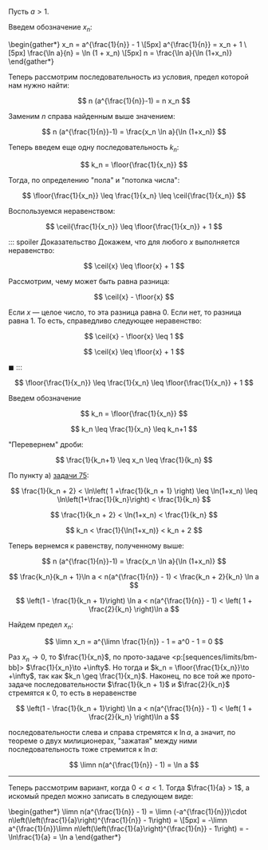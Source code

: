Пусть $a>1$.

Введем обозначение $x_n$:

\begin{gather*}
    x_n = a^{\frac{1}{n}} - 1
    \\[5px]
    a^{\frac{1}{n}} = x_n + 1
    \\[5px]
    \frac{\ln a}{n} = \ln (1 + x_n)
    \\[5px]
    n = \frac{\ln a}{\ln (1+x_n)}
\end{gather*}

Теперь рассмотрим последовательность из условия, предел которой нам нужно найти:

$$ n (a^{\frac{1}{n}}-1) = n x_n $$

Заменим $n$ справа найденным выше значением:

$$ n (a^{\frac{1}{n}}-1) = \frac{x_n \ln a}{\ln (1+x_n)} $$

Теперь введем еще одну последовательность $k_n$:

$$ k_n = \floor{\frac{1}{x_n}} $$

Тогда, по определению "пола" и "потолка числа":

$$ \floor{\frac{1}{x_n}} \leq \frac{1}{x_n} \leq \ceil{\frac{1}{x_n}} $$

Воспользуемся неравенством:

$$ \ceil{\frac{1}{x_n}} \leq \floor{\frac{1}{x_n}} + 1 $$

::: spoiler Доказательство
Докажем, что для любого $x$ выполняется неравенство:

$$ \ceil{x} \leq \floor{x} + 1 $$

Рассмотрим, чему может быть равна разница:

$$ \ceil{x} - \floor{x} $$

Если $x$ — целое число, то эта разница равна $0$. Если нет, то разница равна $1$. То есть, справедливо следующее неравенство:

$$ \ceil{x} - \floor{x} \leq 1 $$

$$ \ceil{x} \leq \floor{x} + 1 $$

$\blacksquare$
:::

$$ \floor{\frac{1}{x_n}} \leq \frac{1}{x_n} \leq \floor{\frac{1}{x_n}} + 1 $$

Введем обозначение

$$ k_n = \floor{\frac{1}{x_n}} $$

$$ k_n \leq \frac{1}{x_n} \leq k_n+1 $$

"Перевернем" дроби:

$$ \frac{1}{k_n+1} \leq x_n \leq \frac{1}{k_n} $$

По пункту а) [задачи 75](/tasks/75):

$$ \frac{1}{k_n + 2} < \ln\left( 1 +\frac{1}{k_n + 1} \right) \leq \ln(1+x_n) \leq \ln\left(1+\frac{1}{k_n}\right) < \frac{1}{k_n} $$

$$ \frac{1}{k_n + 2} < \ln(1+x_n) < \frac{1}{k_n} $$

$$ k_n < \frac{1}{\ln(1+x_n)} < k_n + 2 $$

Теперь вернемся к равенству, полученному выше:

$$ n (a^{\frac{1}{n}}-1) = \frac{x_n \ln a}{\ln (1+x_n)} $$

$$ \frac{k_n}{k_n + 1}\ln a < n(a^{\frac{1}{n}} - 1) < \frac{k_n + 2}{k_n} \ln a $$

$$ \left(1 - \frac{1}{k_n + 1}\right) \ln a < n(a^{\frac{1}{n}} - 1) < \left( 1 + \frac{2}{k_n} \right)\ln a $$

Найдем предел $x_n$:

$$ \limn x_n = a^{\limn \frac{1}{n}} - 1 = a^0 - 1 = 0 $$

Раз $x_n\to 0$, то $\frac{1}{x_n}$, по прото-задаче <p:[sequences/limits/bm-bb]> $\frac{1}{x_n}\to +\infty$. Но тогда и $k_n = \floor{\frac{1}{x_n}}\to +\infty$, так как $k_n \geq \frac{1}{x_n}$. Наконец, по все той же прото-задаче
последовательности $\frac{1}{k_n + 1}$ и $\frac{2}{k_n}$ стремятся к $0$, то есть в неравенстве

$$ \left(1 - \frac{1}{k_n + 1}\right) \ln a < n(a^{\frac{1}{n}} - 1) < \left( 1 + \frac{2}{k_n} \right)\ln a $$

последовательности слева и справа стремятся к $\ln a$, а значит, по теореме о двух милиционерах, "зажатая" между ними последовательность тоже стремится к $\ln a$:

$$ \limn n(a^{\frac{1}{n}} - 1) = \ln a $$

---

Теперь рассмотрим вариант, когда $0 < a < 1$. Тогда $\frac{1}{a} > 1$, а искомый предел можно записать в следующем виде:

\begin{gather*}
    \limn n(a^{\frac{1}{n}} - 1) = \limn (-a^{\frac{1}{n}})\cdot n\left(\left(\frac{1}{a}\right)^{\frac{1}{n}} - 1\right) =
    \\[5px]
    = -\limn a^{\frac{1}{n}}\limn n\left(\left(\frac{1}{a}\right)^{\frac{1}{n}} - 1\right) = -\ln\frac{1}{a} = \ln a
\end{gather*}